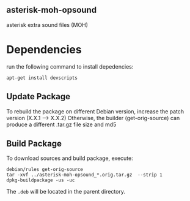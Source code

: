 ## asterisk-moh-opsound

asterisk extra sound files (MOH)

# Dependencies

run the following command to install depedencies:

```shell
apt-get install devscripts
```

## Update Package

To rebuild the package on different Debian version, increase the patch version
(X.X.1 --> X.X.2)
Otherwise, the builder (get-orig-source) can produce a different .tar.gz file size and md5

## Build Package

To download sources and build package, execute:

```
debian/rules get-orig-source
tar -xvf ../asterisk-moh-opsound_*.orig.tar.gz  --strip 1
dpkg-buildpackage -us -uc
```

The `.deb` will be located in the parent directory.
